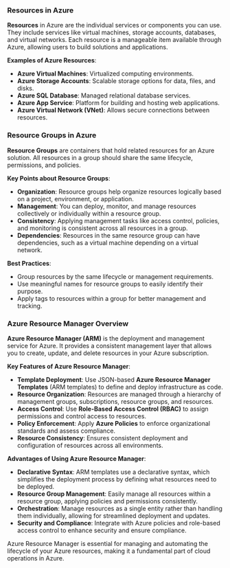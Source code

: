 ### Resources in Azure

**Resources** in Azure are the individual services or components you can use. They include services like virtual machines, storage accounts, databases, and virtual networks. Each resource is a manageable item available through Azure, allowing users to build solutions and applications.

**Examples of Azure Resources**:
- **Azure Virtual Machines**: Virtualized computing environments.
- **Azure Storage Accounts**: Scalable storage options for data, files, and disks.
- **Azure SQL Database**: Managed relational database services.
- **Azure App Service**: Platform for building and hosting web applications.
- **Azure Virtual Network (VNet)**: Allows secure connections between resources.

### Resource Groups in Azure

**Resource Groups** are containers that hold related resources for an Azure solution. All resources in a group should share the same lifecycle, permissions, and policies.

**Key Points about Resource Groups**:
- **Organization**: Resource groups help organize resources logically based on a project, environment, or application.
- **Management**: You can deploy, monitor, and manage resources collectively or individually within a resource group.
- **Consistency**: Applying management tasks like access control, policies, and monitoring is consistent across all resources in a group.
- **Dependencies**: Resources in the same resource group can have dependencies, such as a virtual machine depending on a virtual network.

**Best Practices**:
- Group resources by the same lifecycle or management requirements.
- Use meaningful names for resource groups to easily identify their purpose.
- Apply tags to resources within a group for better management and tracking.

### Azure Resource Manager Overview

**Azure Resource Manager (ARM)** is the deployment and management service for Azure. It provides a consistent management layer that allows you to create, update, and delete resources in your Azure subscription.

**Key Features of Azure Resource Manager**:
- **Template Deployment**: Use JSON-based **Azure Resource Manager Templates** (ARM templates) to define and deploy infrastructure as code.
- **Resource Organization**: Resources are managed through a hierarchy of management groups, subscriptions, resource groups, and resources.
- **Access Control**: Use **Role-Based Access Control (RBAC)** to assign permissions and control access to resources.
- **Policy Enforcement**: Apply **Azure Policies** to enforce organizational standards and assess compliance.
- **Resource Consistency**: Ensures consistent deployment and configuration of resources across all environments.

**Advantages of Using Azure Resource Manager**:
- **Declarative Syntax**: ARM templates use a declarative syntax, which simplifies the deployment process by defining what resources need to be deployed.
- **Resource Group Management**: Easily manage all resources within a resource group, applying policies and permissions consistently.
- **Orchestration**: Manage resources as a single entity rather than handling them individually, allowing for streamlined deployment and updates.
- **Security and Compliance**: Integrate with Azure policies and role-based access control to enhance security and ensure compliance.

Azure Resource Manager is essential for managing and automating the lifecycle of your Azure resources, making it a fundamental part of cloud operations in Azure.
